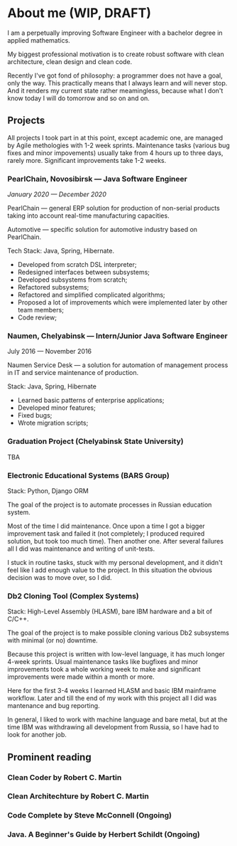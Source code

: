 # About me (WIP, DRAFT)

I am a perpetually improving Software Engineer with a bachelor degree in applied mathematics.

My biggest professional motivation is to create robust software with clean architecture, clean design and clean code.

Recently I've got fond of philosophy: a programmer does not have a goal, only the way.
This practically means that I always learn and will never stop.
And it renders my current state rather meamingless, because what I don't know today I will do tomorrow and so on and on.

## Projects
All projects I took part in at this point, except academic one, are managed by Agile methologies with 1-2 week sprints.
Maintenance tasks (various bug fixes and minor impovements) usually take from 4 hours up to three days, rarely more.
Significant improvements take 1-2 weeks.

### PearlChain, Novosibirsk — Java Software Engineer
*January 2020 — December 2020*

PearlChain — general ERP solution for production of non-serial products taking into account real-time manufacturing capacities.

Automotive — specific solution for automotive industry based on PearlChain.

Tech Stack: Java, Spring, Hibernate.

* Developed from scratch DSL interpreter;
* Redesigned interfaces between subsystems;
* Developed subsystems from scratch;
* Refactored subsystems;
* Refactored and simplified complicated algorithms;
* Proposed a lot of improvements which were implemented later by other team members;
* Code review;


### Naumen, Chelyabinsk — Intern/Junior Java Software Engineer
July 2016 — November 2016

Naumen Service Desk — a solution for automation of management process in IT and service maintenance of production.

Stack: Java, Spring, Hibernate

* Learned basic patterns of enterprise applications;
* Developed minor features;
* Fixed bugs;
* Wrote migration scripts;

### Graduation Project (Chelyabinsk State University)
TBA

### Electronic Educational Systems (BARS Group)
Stack: Python, Django ORM

The goal of the project is to automate processes in Russian education system.

Most of the time I did maintenance. Once upon a time I got a bigger improvement task and failed it
(not completely; I produced required solution, but took too much time). Then another one.
After several failures all I did was maintenance and writing of unit-tests.

I stuck in routine tasks, stuck with my personal development,
and it didn't feel like I add enough value to the project.
In this situation the obvious decision was to move over, so I did.


### Db2 Cloning Tool (Complex Systems)
Stack: High-Level Assembly (HLASM), bare IBM hardware and a bit of C/C++.

The goal of the project is to make possible cloning various Db2 subsystems with minimal (or no) downtime.

Because this project is written with low-level language, it has much longer 4-week sprints.
Usual maintenance tasks like  bugfixes and minor improvements took a whole working week to make and significant improvements were made within a month or more.

Here for the first 3-4 weeks I learned HLASM and basic IBM mainframe workflow.
Later and till the end of my work with this project all I did was mantenance and bug reporting.

In general, I liked to work with machine language and bare metal,
but at the time IBM was withdrawing all development from Russia,
so I have had to look for another job.

## Prominent reading
### Clean Coder by Robert C. Martin
### Clean Architechture by Robert C. Martin
### Code Complete by Steve McConnell (Ongoing)
### Java. A Beginner's Guide by Herbert Schildt (Ongoing)

